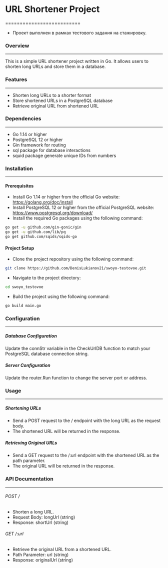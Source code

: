 # URL Shortener Project
==========================
* Проект выполнен в рамках тестового задания на стажировку.

### Overview
***
This is a simple URL shortener project written in Go. It allows users to shorten long URLs and store them in a database.

### Features
***
- Shorten long URLs to a shorter format
- Store shortened URLs in a PostgreSQL database
- Retrieve original URL from shortened URL
### Dependencies
***
- Go 1.14 or higher
- PostgreSQL 12 or higher
- Gin framework for routing
- sql package for database interactions
- squid  package generate unique IDs from numbers
### Installation
***
#### Prerequisites
- Install Go 1.14 or higher from the official Go website:
  https://golang.org/doc/install
- Install PostgreSQL 12 or higher from the official PostgreSQL website:
https://www.postgresql.org/download/
- Install the required Go packages using the following command:
```bash
go get -u github.com/gin-gonic/gin 
go get -u github.com/lib/pq
go get github.com/sqids/sqids-go
```

#### Project Setup

*   Clone the project repository using the following command:

```bash
git clone https://github.com/DenisLukianov21/swoyo-testovoe.git
```
* Navigate to the project directory:
```bash
cd swoyo_testovoe
```

*   Build the project using the following command:

```bash
go build main.go
```
### Configuration
***
##### Database Configuration
Update the connStr variable in the CheckUrlDB function to match your PostgreSQL database connection string.
##### Server Configuration
Update the router.Run function to change the server port or address.
### Usage
***
##### Shortening URLs
* Send a POST request to the / endpoint with the long URL as the request body.
* The shortened URL will be returned in the response.
##### Retrieving Original URLs
* Send a GET request to the /:url endpoint with the shortened URL as the path parameter.
* The original URL will be returned in the response.
### API Documentation
***
###### POST /
- Shorten a long URL.
- Request Body: longUrl (string)
- Response: shortUrl (string)
###### GET /:url
- Retrieve the original URL from a shortened URL.
- Path Parameter: url (string)
- Response: originalUrl (string)
